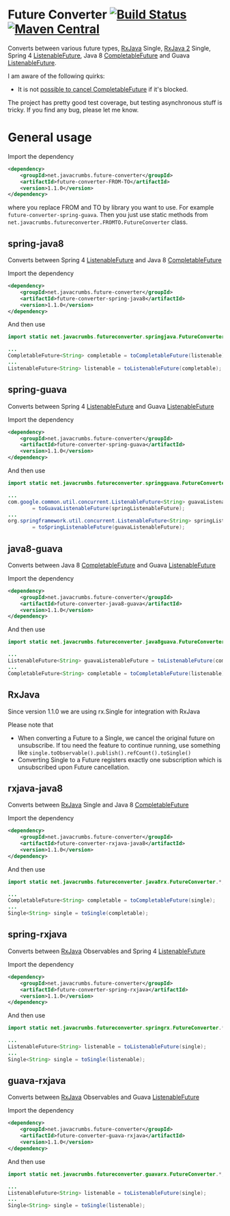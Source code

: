 Future Converter [![Build Status](https://travis-ci.org/lukas-krecan/future-converter.png?branch=master)](https://travis-ci.org/lukas-krecan/future-converter) [![Maven Central](https://maven-badges.herokuapp.com/maven-central/net.javacrumbs.future-converter/future-converter/badge.svg)](https://maven-badges.herokuapp.com/maven-central/net.javacrumbs.future-converter/future-converter)
================

Converts between various future types, [RxJava](https://github.com/Netflix/RxJava) Single, [RxJava 2](https://github.com/Netflix/RxJava) Single,
Spring 4 [ListenableFuture](http://docs.spring.io/spring/docs/4.0.0.BUILD-SNAPSHOT/javadoc-api/org/springframework/util/concurrent/ListenableFuture.html),
Java 8 [CompletableFuture](http://download.java.net/lambda/b88/docs/api/java/util/concurrent/CompletableFuture.html) and
Guava [ListenableFuture](http://docs.guava-libraries.googlecode.com/git-history/release/javadoc/com/google/common/util/concurrent/ListenableFuture.html).

I am aware of the following quirks:
* It is not [possible to cancel CompletableFuture](http://stackoverflow.com/questions/23320407/how-to-cancel-java-8-completable-future) if it's blocked.

The project has pretty good test coverage, but testing asynchronous stuff is tricky. If you find any bug, please let me know.

# General usage

Import the dependency

```xml
<dependency>
    <groupId>net.javacrumbs.future-converter</groupId>
    <artifactId>future-converter-FROM-TO</artifactId>
    <version>1.1.0</version>
</dependency>
```
where you replace FROM and TO by library you want to use. For example `future-converter-spring-guava`. 
Then you just use static methods from `net.javacrumbs.futureconverter.FROMTO.FutureConverter` class.

## spring-java8
Converts between Spring 4 [ListenableFuture](http://docs.spring.io/spring/docs/4.0.0.BUILD-SNAPSHOT/javadoc-api/org/springframework/util/concurrent/ListenableFuture.html) and Java 8 [CompletableFuture](http://download.java.net/lambda/b88/docs/api/java/util/concurrent/CompletableFuture.html)

Import the dependency

```xml
<dependency>
    <groupId>net.javacrumbs.future-converter</groupId>
    <artifactId>future-converter-spring-java8</artifactId>
    <version>1.1.0</version>
</dependency>
```

And then use

```java
import static net.javacrumbs.futureconverter.springjava.FutureConverter.*;

...
CompletableFuture<String> completable = toCompletableFuture(listenable);
...
ListenableFuture<String> listenable = toListenableFuture(completable);
```

## spring-guava
Converts between Spring 4 [ListenableFuture](http://docs.spring.io/spring/docs/4.0.0.BUILD-SNAPSHOT/javadoc-api/org/springframework/util/concurrent/ListenableFuture.html)
and Guava [ListenableFuture](http://docs.guava-libraries.googlecode.com/git-history/release/javadoc/com/google/common/util/concurrent/ListenableFuture.html)


Import the dependency

```xml
<dependency>
    <groupId>net.javacrumbs.future-converter</groupId>
    <artifactId>future-converter-spring-guava</artifactId>
    <version>1.1.0</version>
</dependency>
```

And then use

```java
import static net.javacrumbs.futureconverter.springguava.FutureConverter.*;

...
com.google.common.util.concurrent.ListenableFuture<String> guavaListenableFuture
        = toGuavaListenableFuture(springListenableFuture);
...
org.springframework.util.concurrent.ListenableFuture<String> springListenableFuture
        = toSpringListenableFuture(guavaListenableFuture);
```

## java8-guava
Converts between Java 8 [CompletableFuture](http://download.java.net/lambda/b88/docs/api/java/util/concurrent/CompletableFuture.html)
and Guava [ListenableFuture](http://docs.guava-libraries.googlecode.com/git-history/release/javadoc/com/google/common/util/concurrent/ListenableFuture.html)


Import the dependency

```xml
<dependency>
    <groupId>net.javacrumbs.future-converter</groupId>
    <artifactId>future-converter-java8-guava</artifactId>
    <version>1.1.0</version>
</dependency>

```

And then use

```java
import static net.javacrumbs.futureconverter.java8guava.FutureConverter.*;

...
ListenableFuture<String> guavaListenableFuture = toListenableFuture(completable);
...
CompletableFuture<String> completable = toCompletableFuture(listenable);;
```

## RxJava
Since version 1.1.0 we are using rx.Single for integration with RxJava

Please note that
* When converting a Future to a Single, we cancel the original future on unsubscribe. If tou need the feature to continue running, use something like `single.toObservable().publish().refCount().toSingle()`
* Converting Single to a Future registers exactly one subscription which is unsubscribed upon Future cancellation.

## rxjava-java8
Converts between [RxJava](https://github.com/Netflix/RxJava) Single and Java 8 [CompletableFuture](http://download.java.net/lambda/b88/docs/api/java/util/concurrent/CompletableFuture.html)

Import the dependency

```xml
<dependency>
    <groupId>net.javacrumbs.future-converter</groupId>
    <artifactId>future-converter-rxjava-java8</artifactId>
    <version>1.1.0</version>
</dependency>
```

And then use

```java
import static net.javacrumbs.futureconverter.java8rx.FutureConverter.*;

...
CompletableFuture<String> completable = toCompletableFuture(single);
...
Single<String> single = toSingle(completable);
```

## spring-rxjava
Converts between [RxJava](https://github.com/Netflix/RxJava) Observables and Spring 4 [ListenableFuture](http://docs.spring.io/spring/docs/4.0.0.BUILD-SNAPSHOT/javadoc-api/org/springframework/util/concurrent/ListenableFuture.html)

Import the dependency

```xml
<dependency>
    <groupId>net.javacrumbs.future-converter</groupId>
    <artifactId>future-converter-spring-rxjava</artifactId>
    <version>1.1.0</version>
</dependency>
```

And then use

```java
import static net.javacrumbs.futureconverter.springrx.FutureConverter.*;

...
ListenableFuture<String> listenable = toListenableFuture(single);
...
Single<String> single = toSingle(listenable);
```

## guava-rxjava
Converts between [RxJava](https://github.com/Netflix/RxJava) Observables and Guava [ListenableFuture](http://docs.guava-libraries.googlecode.com/git-history/release/javadoc/com/google/common/util/concurrent/ListenableFuture.html)

Import the dependency

```xml
<dependency>
    <groupId>net.javacrumbs.future-converter</groupId>
    <artifactId>future-converter-guava-rxjava</artifactId>
    <version>1.1.0</version>
</dependency>
```

And then use

```java
import static net.javacrumbs.futureconverter.guavarx.FutureConverter.*;

...
ListenableFuture<String> listenable = toListenableFuture(single);
...
Single<String> single = toSingle(listenable);
```